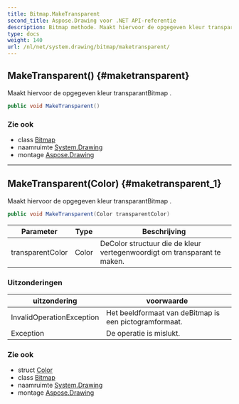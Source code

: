 ```yaml
---
title: Bitmap.MakeTransparent
second_title: Aspose.Drawing voor .NET API-referentie
description: Bitmap methode. Maakt hiervoor de opgegeven kleur transparantBitmap .
type: docs
weight: 140
url: /nl/net/system.drawing/bitmap/maketransparent/
---
```

## MakeTransparent() {#maketransparent}

Maakt hiervoor de opgegeven kleur transparantBitmap .

```csharp
public void MakeTransparent()
```

### Zie ook

* class [Bitmap](../)
* naamruimte [System.Drawing](../../bitmap/)
* montage [Aspose.Drawing](../../../)

---

## MakeTransparent(Color) {#maketransparent_1}

Maakt hiervoor de opgegeven kleur transparantBitmap .

```csharp
public void MakeTransparent(Color transparentColor)
```

| Parameter | Type | Beschrijving |
| --- | --- | --- |
| transparentColor | Color | DeColor structuur die de kleur vertegenwoordigt om transparant te maken. |

### Uitzonderingen

| uitzondering | voorwaarde |
| --- | --- |
| InvalidOperationException | Het beeldformaat van deBitmap is een pictogramformaat. |
| Exception | De operatie is mislukt. |

### Zie ook

* struct [Color](../../color/)
* class [Bitmap](../)
* naamruimte [System.Drawing](../../bitmap/)
* montage [Aspose.Drawing](../../../)


